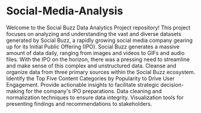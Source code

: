 # Social-Media-Analysis
Welcome to the Social Buzz Data Analytics Project repository! This project focuses on analyzing and understanding the vast and diverse datasets generated by Social Buzz, a rapidly growing social media company gearing up for its Initial Public Offering (IPO).
Social Buzz generates a massive amount of data daily, ranging from images and videos to GIFs and audio files. With the IPO on the horizon, there was a pressing need to streamline and make sense of this complex and unstructured data.
Cleanse and organize data from three primary sources within the Social Buzz ecosystem.
Identify the Top Five Content Categories by Popularity to Drive User Engagement.
Provide actionable insights to facilitate strategic decision-making for the company's IPO preparations.
Data cleaning and normalization techniques to ensure data integrity.
Visualization tools for presenting findings and recommendations to stakeholders.
